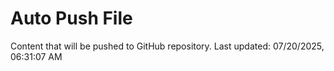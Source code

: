 # Auto Push File

Content that will be pushed to GitHub repository.
Last updated: 07/20/2025, 06:31:07 AM